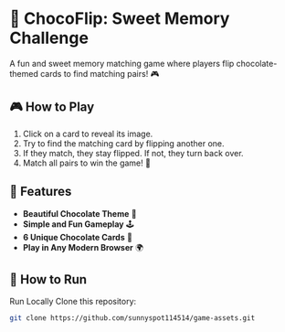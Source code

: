 # 🍫 ChocoFlip: Sweet Memory Challenge

A fun and sweet memory matching game where players flip chocolate-themed cards to find matching pairs! 🎮

## 🎮 How to Play
1. Click on a card to reveal its image.
2. Try to find the matching card by flipping another one.
3. If they match, they stay flipped. If not, they turn back over.
4. Match all pairs to win the game! 🎉

## 🌟 Features
- **Beautiful Chocolate Theme** 🍫  
- **Simple and Fun Gameplay** 🕹️  
- **6 Unique Chocolate Cards** 🍬  
- **Play in Any Modern Browser** 🌍  

## 🚀 How to Run
 Run Locally
 Clone this repository:
   ```bash
   git clone https://github.com/sunnyspot114514/game-assets.git
